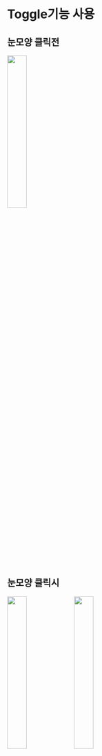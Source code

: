 # Toggle기능 사용

## 눈모양 클릭전
  <img src="https://github.com/Chochanguk/Lecture_Flutter/assets/119058637/8ce884b5-eb59-424e-80c7-54a865517e3e" width=30% height=30%/>

## 눈모양 클릭시
  <img src="https://github.com/Chochanguk/Lecture_Flutter/assets/119058637/25134d55-3cb6-4589-b997-dd05ca7fb85a" width=30% height=30%/>
  <img src="https://github.com/Chochanguk/Lecture_Flutter/assets/119058637/8e84c8ec-94fe-44bb-b48b-398ddabf826d" width=30% height=30%/>
